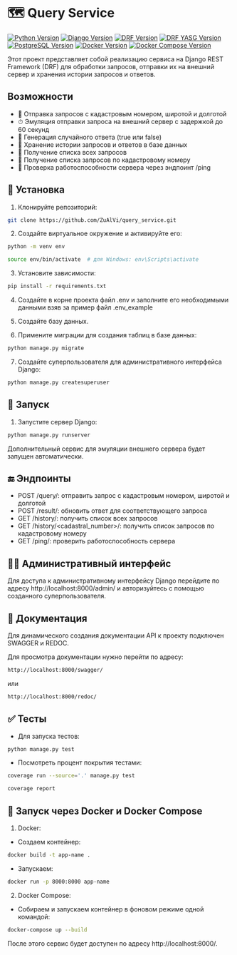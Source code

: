 # 🗺 Query Service

[![Python Version](https://img.shields.io/badge/Python-3.11-blue.svg)](https://www.python.org/downloads/release/python-390/)
[![Django Version](https://img.shields.io/badge/Django-5.0-green.svg)](https://www.djangoproject.com/)
[![DRF Version](https://img.shields.io/badge/DRF-3.15-524E20.svg)](https://www.djangoproject.com/)
[![DRF YASG Version](https://img.shields.io/badge/DRF_YASG-1.21-333E20.svg)](https://www.djangoproject.com/)
[![PostgreSQL Version](https://img.shields.io/badge/PostgreSQL-16.0-088E20.svg)](https://www.postgresql.org/)
[![Docker Version](https://img.shields.io/badge/Docker-26.0-942E20.svg)](https://www.docker.com/)
[![Docker Compose Version](https://img.shields.io/badge/Docker_Compose-2.26-521E20.svg)](https://www.docker.com/)

Этот проект представляет собой реализацию сервиса на Django REST Framework (DRF) для обработки запросов, отправки их на внешний сервер и хранения истории запросов и ответов.

## Возможности

- 📡 Отправка запросов с кадастровым номером, широтой и долготой
- ⏱ Эмуляция отправки запроса на внешний сервер с задержкой до 60 секунд
- 🔄 Генерация случайного ответа (true или false)
- 📂 Хранение истории запросов и ответов в базе данных
- 📑 Получение списка всех запросов
- 📜 Получение списка запросов по кадастровому номеру
- 🏓 Проверка работоспособности сервера через эндпоинт /ping

## 💽 Установка

1. Клонируйте репозиторий:

```bash
git clone https://github.com/ZuAlVi/query_service.git
```

2. Создайте виртуальное окружение и активируйте его:
```bash
python -m venv env

source env/bin/activate  # для Windows: env\Scripts\activate
```
3. Установите зависимости:

```bash
pip install -r requirements.txt
```

4. Создайте в корне проекта файл .env и заполните его необходимыми данными взяв за пример файл .env_example


5. Создайте базу данных.


6. Примените миграции для создания таблиц в базе данных:

```bash
python manage.py migrate
```

7. Создайте суперпользователя для административного интерфейса Django:

```bash
python manage.py createsuperuser
```
## 🚀 Запуск

1. Запустите сервер Django:
```bash
python manage.py runserver
```
Дополнительный сервис для эмуляции внешнего сервера будет запущен автоматически.

## 🔚 Эндпоинты

- POST /query/: отправить запрос с кадастровым номером, широтой и долготой
- POST /result/: обновить ответ для соответствующего запроса
- GET /history/: получить список всех запросов
- GET /history/<cadastral_number>/: получить список запросов по кадастровому номеру
- GET /ping/: проверить работоспособность сервера

## 👮‍♂️ Административный интерфейс

Для доступа к административному интерфейсу Django перейдите по адресу http://localhost:8000/admin/ и авторизуйтесь с помощью созданного суперпользователя.

## 📖 Документация

Для динамического создания документации API к проекту подключен SWAGGER и REDOC.

Для просмотра документации нужно перейти по адресу:
```bash
http://localhost:8000/swagger/
```
или
```bash
http://localhost:8000/redoc/
```

## ✅ Тесты

- Для запуска тестов:

```bash
python manage.py test
```

- Посмотреть процент покрытия тестами:

```bash
coverage run --source='.' manage.py test

coverage report
```

## 🐳 Запуск через Docker и Docker Compose

1. Docker:
    
- Создаем контейнер:

```bash
docker build -t app-name .
 ```

- Запускаем:

```bash
docker run -p 8000:8000 app-name
 ```

2. Docker Compose:

- Собираем и запускаем контейнер в фоновом режиме одной командой:

```bash
docker-compose up --build
 ```

После этого сервис будет доступен по адресу http://localhost:8000/.
